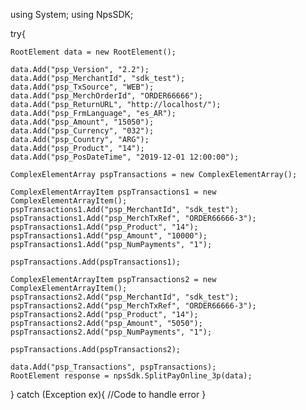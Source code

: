 using System;
using NpsSDK;

try{

    RootElement data = new RootElement();

    data.Add("psp_Version", "2.2");
    data.Add("psp_MerchantId", "sdk_test");
    data.Add("psp_TxSource", "WEB");
    data.Add("psp_MerchOrderId", "ORDER66666");
    data.Add("psp_ReturnURL", "http://localhost/");
    data.Add("psp_FrmLanguage", "es_AR");
    data.Add("psp_Amount", "15050");
    data.Add("psp_Currency", "032");
    data.Add("psp_Country", "ARG");
    data.Add("psp_Product", "14");
    data.Add("psp_PosDateTime", "2019-12-01 12:00:00");

    ComplexElementArray pspTransactions = new ComplexElementArray();

    ComplexElementArrayItem pspTransactions1 = new ComplexElementArrayItem();
    pspTransactions1.Add("psp_MerchantId", "sdk_test");
    pspTransactions1.Add("psp_MerchTxRef", "ORDER66666-3");
    pspTransactions1.Add("psp_Product", "14");
    pspTransactions1.Add("psp_Amount", "10000");
    pspTransactions1.Add("psp_NumPayments", "1");

    pspTransactions.Add(pspTransactions1);

    ComplexElementArrayItem pspTransactions2 = new ComplexElementArrayItem();
    pspTransactions2.Add("psp_MerchantId", "sdk_test");
    pspTransactions2.Add("psp_MerchTxRef", "ORDER66666-3");
    pspTransactions2.Add("psp_Product", "14");
    pspTransactions2.Add("psp_Amount", "5050");
    pspTransactions2.Add("psp_NumPayments", "1");

    pspTransactions.Add(pspTransactions2);

    data.Add("psp_Transactions", pspTransactions);
    RootElement response = npsSdk.SplitPayOnline_3p(data);

}
catch (Exception ex){
    //Code to handle error
}

